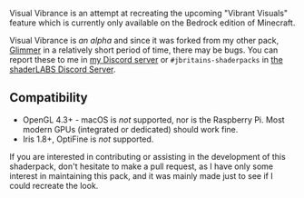 Visual Vibrance is an attempt at recreating the upcoming "Vibrant Visuals" feature which is currently only available on the Bedrock edition of Minecraft.

Visual Vibrance is _an alpha_ and since it was forked from my other pack, [Glimmer](https://modrinth.com/shader/glimmer-shaders) in a relatively short period of time, there may be bugs. You can report these to me in [my Discord server](https://discord.gg/4U3nPxTznF) or `#jbritains-shaderpacks` in [the shaderLABS Discord Server](https://discord.gg/RpzWN9S).

## Compatibility

- OpenGL 4.3+ - macOS is _not_ supported, nor is the Raspberry Pi. Most modern GPUs (integrated or dedicated) should work fine.
- Iris 1.8+, OptiFine is _not_ supported.

If you are interested in contributing or assisting in the development of this shaderpack, don't hesitate to make a pull request, as I have only some interest in maintaining this pack, and it was mainly made just to see if I could recreate the look.
